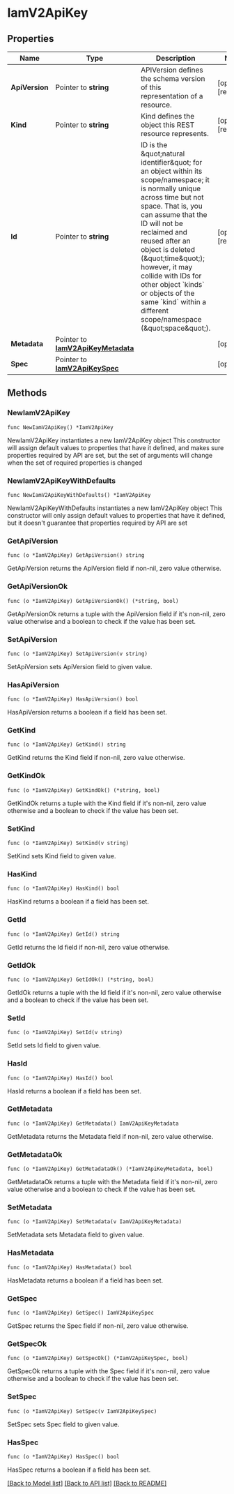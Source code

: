 # IamV2ApiKey

## Properties

Name | Type | Description | Notes
------------ | ------------- | ------------- | -------------
**ApiVersion** | Pointer to **string** | APIVersion defines the schema version of this representation of a resource. | [optional] [readonly] 
**Kind** | Pointer to **string** | Kind defines the object this REST resource represents. | [optional] [readonly] 
**Id** | Pointer to **string** | ID is the \&quot;natural identifier\&quot; for an object within its scope/namespace; it is normally unique across time but not space. That is, you can assume that the ID will not be reclaimed and reused after an object is deleted (\&quot;time\&quot;); however, it may collide with IDs for other object &#x60;kinds&#x60; or objects of the same &#x60;kind&#x60; within a different scope/namespace (\&quot;space\&quot;). | [optional] [readonly] 
**Metadata** | Pointer to [**IamV2ApiKeyMetadata**](IamV2ApiKeyMetadata.md) |  | [optional] 
**Spec** | Pointer to [**IamV2ApiKeySpec**](IamV2ApiKeySpec.md) |  | [optional] 

## Methods

### NewIamV2ApiKey

`func NewIamV2ApiKey() *IamV2ApiKey`

NewIamV2ApiKey instantiates a new IamV2ApiKey object
This constructor will assign default values to properties that have it defined,
and makes sure properties required by API are set, but the set of arguments
will change when the set of required properties is changed

### NewIamV2ApiKeyWithDefaults

`func NewIamV2ApiKeyWithDefaults() *IamV2ApiKey`

NewIamV2ApiKeyWithDefaults instantiates a new IamV2ApiKey object
This constructor will only assign default values to properties that have it defined,
but it doesn't guarantee that properties required by API are set

### GetApiVersion

`func (o *IamV2ApiKey) GetApiVersion() string`

GetApiVersion returns the ApiVersion field if non-nil, zero value otherwise.

### GetApiVersionOk

`func (o *IamV2ApiKey) GetApiVersionOk() (*string, bool)`

GetApiVersionOk returns a tuple with the ApiVersion field if it's non-nil, zero value otherwise
and a boolean to check if the value has been set.

### SetApiVersion

`func (o *IamV2ApiKey) SetApiVersion(v string)`

SetApiVersion sets ApiVersion field to given value.

### HasApiVersion

`func (o *IamV2ApiKey) HasApiVersion() bool`

HasApiVersion returns a boolean if a field has been set.

### GetKind

`func (o *IamV2ApiKey) GetKind() string`

GetKind returns the Kind field if non-nil, zero value otherwise.

### GetKindOk

`func (o *IamV2ApiKey) GetKindOk() (*string, bool)`

GetKindOk returns a tuple with the Kind field if it's non-nil, zero value otherwise
and a boolean to check if the value has been set.

### SetKind

`func (o *IamV2ApiKey) SetKind(v string)`

SetKind sets Kind field to given value.

### HasKind

`func (o *IamV2ApiKey) HasKind() bool`

HasKind returns a boolean if a field has been set.

### GetId

`func (o *IamV2ApiKey) GetId() string`

GetId returns the Id field if non-nil, zero value otherwise.

### GetIdOk

`func (o *IamV2ApiKey) GetIdOk() (*string, bool)`

GetIdOk returns a tuple with the Id field if it's non-nil, zero value otherwise
and a boolean to check if the value has been set.

### SetId

`func (o *IamV2ApiKey) SetId(v string)`

SetId sets Id field to given value.

### HasId

`func (o *IamV2ApiKey) HasId() bool`

HasId returns a boolean if a field has been set.

### GetMetadata

`func (o *IamV2ApiKey) GetMetadata() IamV2ApiKeyMetadata`

GetMetadata returns the Metadata field if non-nil, zero value otherwise.

### GetMetadataOk

`func (o *IamV2ApiKey) GetMetadataOk() (*IamV2ApiKeyMetadata, bool)`

GetMetadataOk returns a tuple with the Metadata field if it's non-nil, zero value otherwise
and a boolean to check if the value has been set.

### SetMetadata

`func (o *IamV2ApiKey) SetMetadata(v IamV2ApiKeyMetadata)`

SetMetadata sets Metadata field to given value.

### HasMetadata

`func (o *IamV2ApiKey) HasMetadata() bool`

HasMetadata returns a boolean if a field has been set.

### GetSpec

`func (o *IamV2ApiKey) GetSpec() IamV2ApiKeySpec`

GetSpec returns the Spec field if non-nil, zero value otherwise.

### GetSpecOk

`func (o *IamV2ApiKey) GetSpecOk() (*IamV2ApiKeySpec, bool)`

GetSpecOk returns a tuple with the Spec field if it's non-nil, zero value otherwise
and a boolean to check if the value has been set.

### SetSpec

`func (o *IamV2ApiKey) SetSpec(v IamV2ApiKeySpec)`

SetSpec sets Spec field to given value.

### HasSpec

`func (o *IamV2ApiKey) HasSpec() bool`

HasSpec returns a boolean if a field has been set.


[[Back to Model list]](../README.md#documentation-for-models) [[Back to API list]](../README.md#documentation-for-api-endpoints) [[Back to README]](../README.md)


